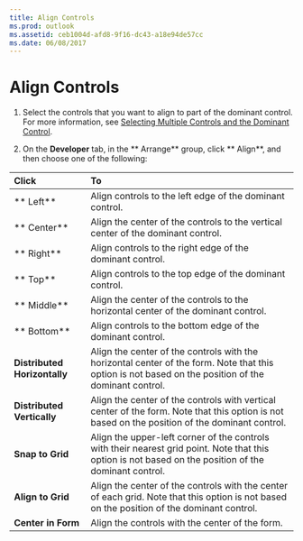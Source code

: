 ```yaml
---
title: Align Controls
ms.prod: outlook
ms.assetid: ceb1004d-afd8-9f16-dc43-a18e94de57cc
ms.date: 06/08/2017
---
```



# Align Controls

1. Select the controls that you want to align to part of the dominant control. For more information, see  [Selecting Multiple Controls and the Dominant Control](select-multiple-controls-and-the-dominant-control.md).
    
2. On the **Developer** tab, in the ** Arrange** group, click ** Align**, and then choose one of the following:
    

|**Click**|**To**|
|:-----|:-----|
| ** Left**|Align controls to the left edge of the dominant control.|
| ** Center**|Align the center of the controls to the vertical center of the dominant control.|
| ** Right**|Align controls to the right edge of the dominant control.|
| ** Top**|Align controls to the top edge of the dominant control.|
| ** Middle**|Align the center of the controls to the horizontal center of the dominant control.|
| ** Bottom**|Align controls to the bottom edge of the dominant control.|
| **Distributed Horizontally**|Align the center of the controls with the horizontal center of the form. Note that this option is not based on the position of the dominant control.|
| **Distributed Vertically**|Align the center of the controls with vertical center of the form. Note that this option is not based on the position of the dominant control.|
| **Snap to Grid**|Align the upper-left corner of the controls with their nearest grid point. Note that this option is not based on the position of the dominant control.|
| **Align to Grid**|Align the center of the controls with the center of each grid. Note that this option is not based on the position of the dominant control.|
| **Center in Form**|Align the controls with the center of the form.|

